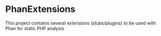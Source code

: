 # PhanExtensions
This project contains several extensions (stubs/plugins) to be used with Phan for static PHP analysis
